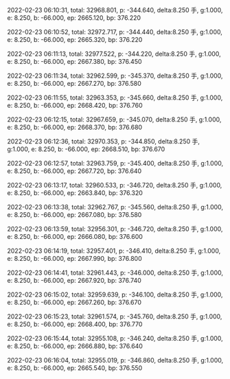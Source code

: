 2022-02-23 06:10:31, total: 32968.801, p: -344.640, delta:8.250 手, g:1.000, e: 8.250, b: -66.000, ep: 2665.120, bp: 376.220

2022-02-23 06:10:52, total: 32972.717, p: -344.440, delta:8.250 手, g:1.000, e: 8.250, b: -66.000, ep: 2665.320, bp: 376.220

2022-02-23 06:11:13, total: 32977.522, p: -344.220, delta:8.250 手, g:1.000, e: 8.250, b: -66.000, ep: 2667.380, bp: 376.450

2022-02-23 06:11:34, total: 32962.599, p: -345.370, delta:8.250 手, g:1.000, e: 8.250, b: -66.000, ep: 2667.270, bp: 376.580

2022-02-23 06:11:55, total: 32963.353, p: -345.660, delta:8.250 手, g:1.000, e: 8.250, b: -66.000, ep: 2668.420, bp: 376.760

2022-02-23 06:12:15, total: 32967.659, p: -345.070, delta:8.250 手, g:1.000, e: 8.250, b: -66.000, ep: 2668.370, bp: 376.680

2022-02-23 06:12:36, total: 32970.353, p: -344.850, delta:8.250 手, g:1.000, e: 8.250, b: -66.000, ep: 2668.510, bp: 376.670

2022-02-23 06:12:57, total: 32963.759, p: -345.400, delta:8.250 手, g:1.000, e: 8.250, b: -66.000, ep: 2667.720, bp: 376.640

2022-02-23 06:13:17, total: 32960.533, p: -346.720, delta:8.250 手, g:1.000, e: 8.250, b: -66.000, ep: 2663.840, bp: 376.320

2022-02-23 06:13:38, total: 32962.767, p: -345.560, delta:8.250 手, g:1.000, e: 8.250, b: -66.000, ep: 2667.080, bp: 376.580

2022-02-23 06:13:59, total: 32956.301, p: -346.720, delta:8.250 手, g:1.000, e: 8.250, b: -66.000, ep: 2666.080, bp: 376.600

2022-02-23 06:14:19, total: 32957.401, p: -346.410, delta:8.250 手, g:1.000, e: 8.250, b: -66.000, ep: 2667.990, bp: 376.800

2022-02-23 06:14:41, total: 32961.443, p: -346.000, delta:8.250 手, g:1.000, e: 8.250, b: -66.000, ep: 2667.920, bp: 376.740

2022-02-23 06:15:02, total: 32959.639, p: -346.100, delta:8.250 手, g:1.000, e: 8.250, b: -66.000, ep: 2667.260, bp: 376.670

2022-02-23 06:15:23, total: 32961.574, p: -345.760, delta:8.250 手, g:1.000, e: 8.250, b: -66.000, ep: 2668.400, bp: 376.770

2022-02-23 06:15:44, total: 32955.108, p: -346.240, delta:8.250 手, g:1.000, e: 8.250, b: -66.000, ep: 2666.880, bp: 376.640

2022-02-23 06:16:04, total: 32955.019, p: -346.860, delta:8.250 手, g:1.000, e: 8.250, b: -66.000, ep: 2665.540, bp: 376.550